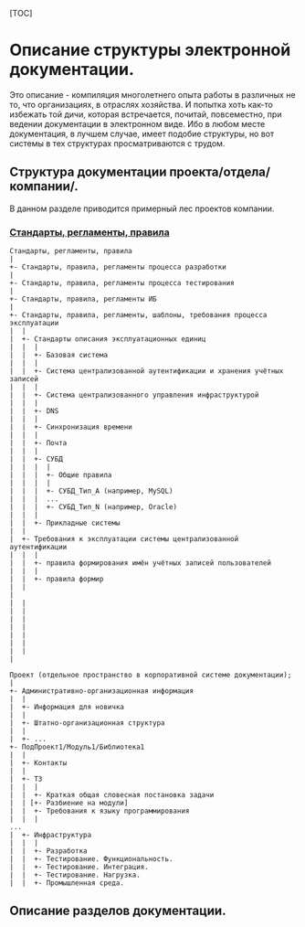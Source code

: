 [TOC]

Описание структуры электронной документации.
============================================

Это описание - компиляция многолетнего опыта работы в различных не то, что организациях, в отраслях хозяйства. И попытка хоть как-то избежать той дичи, которая встречается, почитай, повсеместно, при ведении документации в электронном виде. Ибо в любом месте документация, в лучшем случае, имеет подобие структуры, но вот системы в тех структурах просматриваются с трудом.

Структура документации проекта/отдела/компании/.
------------------------------------------------

В данном разделе приводится примерный лес проектов компании.

### [Стандарты, регламенты, правила](specs/README.md)

```
Стандарты, регламенты, правила
|
+- Стандарты, правила, регламенты процесса разработки
|
+- Стандарты, правила, регламенты процесса тестирования
|
+- Стандарты, правила, регламенты ИБ
|
+- Стандарты, правила, регламенты, шаблоны, требования процесса эксплуатации
|  |
|  +- Стандарты описания эксплуатационных единиц
|  |  |
|  |  +- Базовая система
|  |  |
|  |  +- Система централизованной аутентификации и хранения учётных записей
|  |  |
|  |  +- Система централизованного управления инфраструктурой
|  |  |
|  |  +- DNS
|  |  |
|  |  +- Синхронизация времени
|  |  |
|  |  +- Почта
|  |  |
|  |  +- СУБД
|  |  |  |
|  |  |  +- Общие правила
|  |  |  |
|  |  |  +- СУБД_Тип_A (например, MySQL)
|  |  |  ...
|  |  |  +- СУБД_Тип_N (например, Oracle)
|  |  | 
|  |  +- Прикладные системы
|  |
|  +- Требования к эксплуатации системы централизованной аутентификации 
|  |  | 
|  |  +- правила формирования имён учётных записей пользователей
|  |  | 
|  |  +- правила формир
|  |
| 
|  |
|  |
|  |
|  |
|  |
|  |
|  |
| 
```
```
Проект (отдельное пространство в корпоративной системе документации);
|
+- Административно-организационная информация
|  |
|  +- Информация для новичка
|  |
|  +- Штатно-организационная структура
|  |
|  +- ...
+- ПодПроект1/Модуль1/Библиотека1
|  |
|  +- Контакты
|  |
|  +- ТЗ
|  |  |
|  |  +- Краткая общая словесная постановка задачи
|  | [+- Разбиение на модули]
|  |  +- Требования к языку программирования
|  |  |
...
|  +- Инфраструктура
|  |  |
|  |  +- Разработка
|  |  +- Тестирование. Функциональность.
|  |  +- Тестирование. Интеграция.
|  |  +- Тестирование. Нагрузка.
|  |  +- Промышленная среда.
 ```  

Описание разделов документации.
-------------------------------

